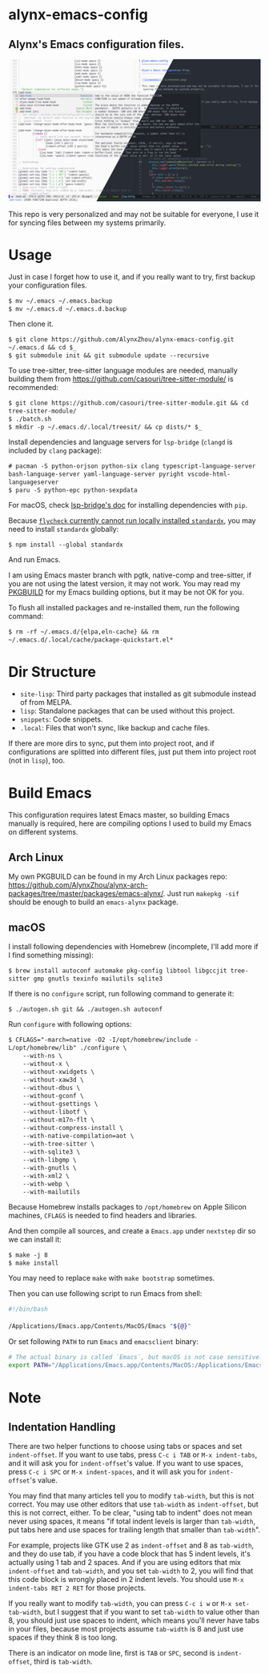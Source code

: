alynx-emacs-config
==================

Alynx's Emacs configuration files.
----------------------------------

![Screenshot](./screenshot.png)

This repo is very personalized and may not be suitable for everyone, I use it for syncing files between my systems primarily.

# Usage

Just in case I forget how to use it, and if you really want to try, first backup your configuration files.

```shell
$ mv ~/.emacs ~/.emacs.backup
$ mv ~/.emacs.d ~/.emacs.d.backup
```

Then clone it.

```shell
$ git clone https://github.com/AlynxZhou/alynx-emacs-config.git ~/.emacs.d && cd $_
$ git submodule init && git submodule update --recursive
```

To use tree-sitter, tree-sitter language modules are needed, manually building them from <https://github.com/casouri/tree-sitter-module/> is recommended:

```shell
$ git clone https://github.com/casouri/tree-sitter-module.git && cd tree-sitter-module/
$ ./batch.sh
$ mkdir -p ~/.emacs.d/.local/treesit/ && cp dists/* $_
```

Install dependencies and language servers for `lsp-bridge` (`clangd` is included by `clang` package):

```shell
# pacman -S python-orjson python-six clang typescript-language-server bash-language-server yaml-language-server pyright vscode-html-languageserver
$ paru -S python-epc python-sexpdata
```

For macOS, check [lsp-bridge's doc](https://github.com/manateelazycat/lsp-bridge?tab=readme-ov-file#installation) for installing dependencies with `pip`.

Because [`flycheck` currently cannot run locally installed `standardx`](https://github.com/flycheck/flycheck/issues/1428), you may need to install `standardx` globally:

```shell
$ npm install --global standardx
```

And run Emacs.

I am using Emacs master branch with pgtk, native-comp and tree-sitter, if you are not using the latest version, it may not work. You may read my [PKGBUILD](https://github.com/AlynxZhou/alynx-arch-packages/blob/master/packages/emacs-alynx/PKGBUILD) for my Emacs building options, but it may be not OK for you.

To flush all installed packages and re-installed them, run the following command:

```shell
$ rm -rf ~/.emacs.d/{elpa,eln-cache} && rm ~/.emacs.d/.local/cache/package-quickstart.el*
```

# Dir Structure

- `site-lisp`: Third party packages that installed as git submodule instead of from MELPA.
- `lisp`: Standalone packages that can be used without this project.
- `snippets`: Code snippets.
- `.local`: Files that won't sync, like backup and cache files.

If there are more dirs to sync, put them into project root, and if configurations are splitted into different files, just put them into project root (not in `lisp`), too.

# Build Emacs

This configuration requires latest Emacs master, so building Emacs manually is required, here are compiling options I used to build my Emacs on different systems.

## Arch Linux

My own PKGBUILD can be found in my Arch Linux packages repo: <https://github.com/AlynxZhou/alynx-arch-packages/tree/master/packages/emacs-alynx/>. Just run `makepkg -sif` should be enough to build an `emacs-alynx` package.

## macOS

I install following dependencies with Homebrew (incomplete, I'll add more if I find something missing):

```shell
$ brew install autoconf automake pkg-config libtool libgccjit tree-sitter gmp gnutls texinfo mailutils sqlite3
```

If there is no `configure` script, run following command to generate it:

```shell
$ ./autogen.sh git && ./autogen.sh autoconf
```

Run `configure` with following options:

```shell
$ CFLAGS="-march=native -O2 -I/opt/homebrew/include -L/opt/homebrew/lib" ./configure \
	--with-ns \
	--without-x \
	--without-xwidgets \
	--without-xaw3d \
	--without-dbus \
	--without-gconf \
	--without-gsettings \
	--without-libotf \
	--without-m17n-flt \
	--without-compress-install \
	--with-native-compilation=aot \
	--with-tree-sitter \
	--with-sqlite3 \
	--with-libgmp \
	--with-gnutls \
	--with-xml2 \
	--with-webp \
	--with-mailutils
```

Because Homebrew installs packages to `/opt/homebrew` on Apple Silicon machines, `CFLAGS` is needed to find headers and libraries.

And then compile all sources, and create a `Emacs.app` under `nextstep` dir so we can install it:

```shell
$ make -j 8
$ make install
```

You may need to replace `make` with `make bootstrap` sometimes.

Then you can use following script to run Emacs from shell:

```bash
#!/bin/bash

/Applications/Emacs.app/Contents/MacOS/Emacs "${@}"
```

Or set following `PATH` to run `Emacs` and `emacsclient` binary:

```bash
# The actual binary is called `Emacs`, but macOS is not case sensitive.
export PATH="/Applications/Emacs.app/Contents/MacOS:/Applications/Emacs.app/Contents/MacOS/bin:${PATH}"
```

# Note

## Indentation Handling

There are two helper functions to choose using tabs or spaces and set `indent-offset`. If you want to use tabs, press `C-c i TAB` or `M-x indent-tabs`, and it will ask you for `indent-offset`'s value. If you want to use spaces, press `C-c i SPC` or `M-x indent-spaces`, and it will ask you for `indent-offset`'s value.

You may find that many articles tell you to modify `tab-width`, but this is not correct. You may use other editors that use `tab-width` as `indent-offset`, but this is not correct, either. To be clear, "using tab to indent" does not mean never using spaces, it means "if total indent levels is larger than `tab-width`, put tabs here and use spaces for trailing length that smaller than `tab-width`".

For example, projects like GTK use 2 as `indent-offset` and 8 as `tab-width`, and they do use tab, if you have a code block that has 5 indent levels, it's actually using 1 tab and 2 spaces. And if you are using editors that mix `indent-offset` and `tab-width`, and you set `tab-width` to 2, you will find that this code block is wrongly placed in 2 indent levels. You should use `M-x indent-tabs RET 2 RET` for those projects.

If you really want to modify `tab-width`, you can press `C-c i w` or `M-x set-tab-width`, but I suggest that if you want to set `tab-width` to value other than 8, you should just use spaces to indent, which means you'll never have tabs in your files, because most projects assume `tab-width` is 8 and just use spaces if they think 8 is too long.

There is an indicator on mode line, first is `TAB` or `SPC`, second is `indent-offset`, third is `tab-width`.
